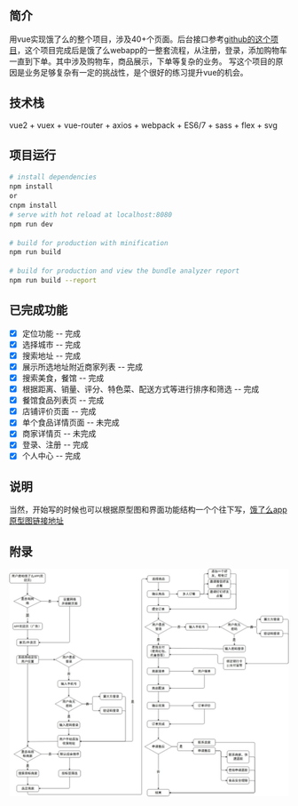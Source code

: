 ## 简介
用vue实现饿了么的整个项目，涉及40+个页面。后台接口参考[github的这个项目](https://github.com/bailicangdu/node-elm/blob/master/API.md)，这个项目完成后是饿了么webapp的一整套流程，从注册，登录，添加购物车一直到下单。其中涉及购物车，商品展示，下单等复杂的业务。
写这个项目的原因是业务足够复杂有一定的挑战性，是个很好的练习提升vue的机会。

## 技术栈
vue2 + vuex + vue-router + axios + webpack + ES6/7 + sass + flex + svg

## 项目运行

``` bash
# install dependencies
npm install
or
cnpm install
# serve with hot reload at localhost:8080
npm run dev

# build for production with minification
npm run build

# build for production and view the bundle analyzer report
npm run build --report
```
## 已完成功能
- [x] 定位功能 -- 完成
- [x] 选择城市 -- 完成
- [x] 搜索地址 -- 完成
- [x] 展示所选地址附近商家列表 -- 完成
- [x] 搜索美食，餐馆 -- 完成
- [x] 根据距离、销量、评分、特色菜、配送方式等进行排序和筛选 -- 完成
- [x] 餐馆食品列表页 -- 完成
- [x] 店铺评价页面 -- 完成
- [x] 单个食品详情页面 -- 未完成
- [x] 商家详情页 -- 未完成
- [x] 登录、注册 -- 完成
- [x] 个人中心 -- 完成
## 说明
 当然，开始写的时候也可以根据原型图和界面功能结构一个个往下写，[饿了么app原型图链接地址](https://www.xiaopiu.com/user?uid=5b69b06ec496fe18064cd5c0&libPop=project&libId=5b69b085c496fe18064cd5c2)

## 附录
![图片](https://github.com/kkxiaojun/vue-ele-kk/blob/master/static/main.jpg)
